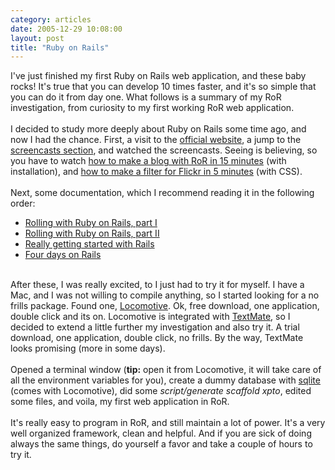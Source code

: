 ```yaml
---
category: articles
date: 2005-12-29 10:08:00
layout: post
title: "Ruby on Rails"
---
```


I've just finished my first Ruby on Rails web application, and these baby rocks! It's true that you can develop 10 times faster, and it's so simple that you can do it from day one. What follows is a summary of my RoR investigation, from curiosity to my first working RoR web application.<br /><br />I decided to study more deeply about Ruby on Rails some time ago, and now I had the chance. First, a visit to the <a href="http://rubyonrails.org">official website</a>, a jump to the <a href="http://rubyonrails.org/screencasts">screencasts section</a>, and watched the screencasts. Seeing is believing, so you have to watch <a href="http://media.rubyonrails.org/video/rails_take2_with_sound.mov">how to make a blog with RoR in 15 minutes</a> (with installation), and <a href="http://media.rubyonrails.org/video/flickr-rails-ajax.mov">how to make a filter for Flickr in 5 minutes</a> (with CSS).<br /><br />Next, some documentation, which I recommend reading it in the following order:<br /><ul><li><a href="http://www.onlamp.com/pub/a/onlamp/2005/01/20/rails.html">Rolling with Ruby on Rails, part I</a><br /><li><a href="http://www.onlamp.com/pub/a/onlamp/2005/03/03/rails.html">Rolling with Ruby on Rails, part II</a><br /><li><a href="http://www.slash7.com/articles/2005/01/24/really-getting-started-in-rails">Really getting started with Rails</a><br /><li><a href="http://www.rails4days.pwp.blueyonder.co.uk/Rails4Days.pdf">Four days on Rails</a></ul><br />After these, I was really excited, to I just had to try it for myself. I have a Mac, and I was not willing to compile anything, so I started looking for a no frills package. Found one, <a href="http://locomotive.sourceforge.net/">Locomotive</a>. Ok, free download, one application, double click and its on. Locomotive is integrated with <a href="http://macromates.com/">TextMate</a>, so I decided to extend a little further my investigation and also try it. A trial download, one application, double click, no frills. By the way, TextMate looks promising (more in some days).<br /><br />Opened a terminal window (<b>tip:</b> open it from Locomotive, it will take care of all the environment variables for you), create a dummy database with <a href="http://sqlite.org">sqlite</a> (comes with Locomotive), did some <i>script/generate scaffold xpto</i>, edited some files, and  voila, my first web application in RoR.<br /><br />It's really easy to program in RoR, and still maintain a lot of power. It's a very well organized framework, clean and helpful. And if you are sick of doing always the same things, do yourself a favor and take a couple of hours to try it.
